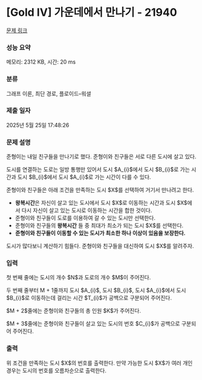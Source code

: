 # [Gold IV] 가운데에서 만나기 - 21940 

[문제 링크](https://www.acmicpc.net/problem/21940) 

### 성능 요약

메모리: 2312 KB, 시간: 20 ms

### 분류

그래프 이론, 최단 경로, 플로이드–워셜

### 제출 일자

2025년 5월 25일 17:48:26

### 문제 설명

<p>준형이는 내일 친구들을 만나기로 했다. 준형이와 친구들은 서로 다른 도시에 살고 있다.</p>

<p>도시를 연결하는 도로는 일방 통행만 있어서 도시 $A_{i}$에서 도시 $B_{i}$로 가는 시간과 도시 $B_{i}$에서 도시 $A_{i}$로 가는 시간이 다를 수 있다.</p>

<p>준형이와 친구들은 아래 조건을 만족하는 도시 $X$를 선택하여 거기서 만나려고 한다.</p>

<ul>
	<li><strong>왕복시간</strong>은 자신이 살고 있는 도시에서 도시 $X$로 이동하는 시간과 도시 $X$에서 다시 자신이 살고 있는 도시로 이동하는 시간을 합한 것이다.</li>
	<li>준형이와 친구들이 도로를 이용하여 갈 수 있는 도시만 선택한다.</li>
	<li>준형이와 친구들의 <strong>왕복시간</strong> 들 중 최대가 최소가 되는 도시 $X$를 선택한다.</li>
	<li><strong>준형이와 친구들이 이동할 수 있는 도시가 최소한 하나 이상이 있음을 보장한다.</strong></li>
</ul>

<p>도시가 많다보니 계산하기 힘들다. 준형이와 친구들을 대신하여 도시 $X$를 알려주자.</p>

### 입력 

 <p>첫 번째 줄에는 도시의 개수 $N$과 도로의 개수 $M$이 주어진다.</p>

<p>두 번째 줄부터 M + 1줄까지 도시 $A_{i}$, 도시 $B_{i}$, 도시 $A_{i}$에서 도시 $B_{i}$로 이동하는데 걸리는 시간 $T_{i}$가 공백으로 구분되어 주어진다.</p>

<p>$M + 2$줄에는 준형이와 친구들의 총 인원 $K$가 주어진다.</p>

<p>$M + 3$줄에는 준형이와 친구들이 살고 있는 도시의 번호 $C_{i}$가 공백으로 구분되어 주어진다.</p>

### 출력 

 <p>위 조건을 만족하는 도시 $X$의 번호를 출력한다. 만약 가능한 도시 $X$가 여러 개인 경우는 도시의 번호를 오름차순으로 출력한다.</p>

